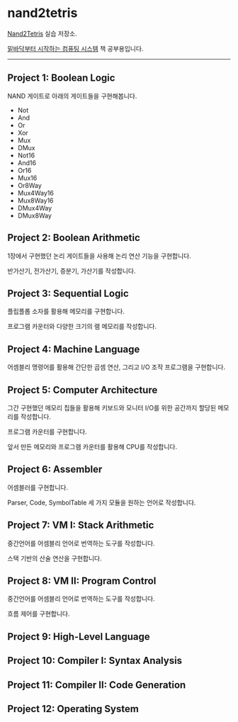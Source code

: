 # nand2tetris

[Nand2Tetris](https://www.nand2tetris.org/) 실습 저장소.

[밑바닥부터 시작하는 컴퓨팅 시스템](http://aladin.kr/p/Vflof) 책 공부용입니다.

---

## Project 1: Boolean Logic
NAND 게이트로 아래의 게이트들을 구현해봅니다.

- Not
- And
- Or
- Xor
- Mux
- DMux
- Not16
- And16
- Or16
- Mux16
- Or8Way
- Mux4Way16
- Mux8Way16
- DMux4Way
- DMux8Way

## Project 2: Boolean Arithmetic
1장에서 구현했던 논리 게이트들을 사용해 논리 연산 기능을 구현합니다.

반가산기, 전가산기, 증분기, 가산기를 작성합니다.

## Project 3: Sequential Logic
플립플롭 소자를 활용해 메모리를 구현합니다.

프로그램 카운터와 다양한 크기의 램 메모리를 작성합니다.

## Project 4: Machine Language
어셈블리 명령어를 활용해 간단한 곱셈 연산, 그리고 I/O 조작 프로그램을 구현합니다.

## Project 5: Computer Architecture
그간 구현했던 메모리 칩들을 활용해 키보드와 모니터 I/O를 위한 공간까지 할당된 메모리를 작성합니다.

프로그램 카운터를 구현합니다.

앞서 만든 메모리와 프로그램 카운터를 활용해 CPU를 작성합니다.

## Project 6: Assembler
어셈블러를 구현합니다.

Parser, Code, SymbolTable 세 가지 모듈을 원하는 언어로 작성합니다.

## Project 7: VM I: Stack Arithmetic
중간언어를 어셈블리 언어로 번역하는 도구를 작성합니다.

스택 기반의 산술 연산을 구현합니다.

## Project 8: VM II: Program Control
중간언어를 어셈블리 언어로 번역하는 도구를 작성합니다.

흐름 제어를 구현합니다.

## Project 9: High-Level Language


## Project 10: Compiler I: Syntax Analysis


## Project 11: Compiler II: Code Generation


## Project 12: Operating System



